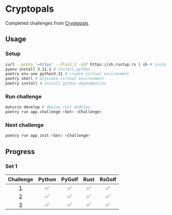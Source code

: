 # Cryptopals

Completed challenges from [Cryptopals](https://cryptopals.com/).

## Usage

### Setup

```bash
curl --proto '=https' --tlsv1.2 -sSf https://sh.rustup.rs | sh # install rust
pyenv install 3.11.1 # install python
poetry env use python3.11 # create virtual environment
poetry shell # activate virtual environment
poetry install # install python dependencies
```

### Run challenge

```bash
maturin develop # deploy rust modules
poetry run app challenge <Set> <Challenge>
```

### Next challenge

```bash
poetry run app init <Set> <Challenge>
```

## Progress

### Set 1

Challenge | Python | PyGolf | Rust | RsGolf
:---:|:---:|:---:|:---:|:---:
[1](https://cryptopals.com/sets/1/challenges/1) | ✅ | ✅ | ✅ | ✅
[2](https://cryptopals.com/sets/1/challenges/2) | ✅ | ✅ | ✅ | ✅
[3](https://cryptopals.com/sets/1/challenges/3) | ✅ | ✅ | ✅ | ✅
